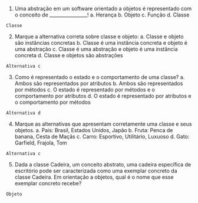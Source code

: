 1. Uma abstração em um software orientado a objetos é representado com o conceito de ________________!
a. Herança
b. Objeto
c. Função
d. Classe
```
Classe
```

2. Marque a alternativa correta sobre classe e objeto:
a. Classe e objeto são instâncias concretas
b. Classe é uma instância concreta e objeto é uma abstração
c. Classe é uma abstração e objeto é uma instância concreta
d. Classe e objetos são abstrações
```
Alternativa c
```

3. Como é representado o estado e o comportamento de uma classe?
a. Ambos são representados por atributos
b. Ambos são representados por métodos
c. O estado é representado por métodos e o comportamento por atributos
d. O estado é representado por atributos e o comportamento por métodos
```
Alternativa d
```

4. Marque as alternativas que apresentam corretamente uma classe e seus objetos.
a. Pais: Brasil, Estados Unidos, Japão
b. Fruta: Penca de banana, Cesta de Maçãs
c. Carro: Esportivo, Utilitário, Luxuoso
d. Gato: Garfield, Frajola, Tom
```
Alternativa c
```

5. Dada a classe Cadeira, um conceito abstrato, uma cadeira específica de escritório pode ser caracterizada como uma exemplar concreto da classe Cadeira. Em orientação a objetos, qual é o nome que esse exemplar concreto recebe?
```
Objeto
```
